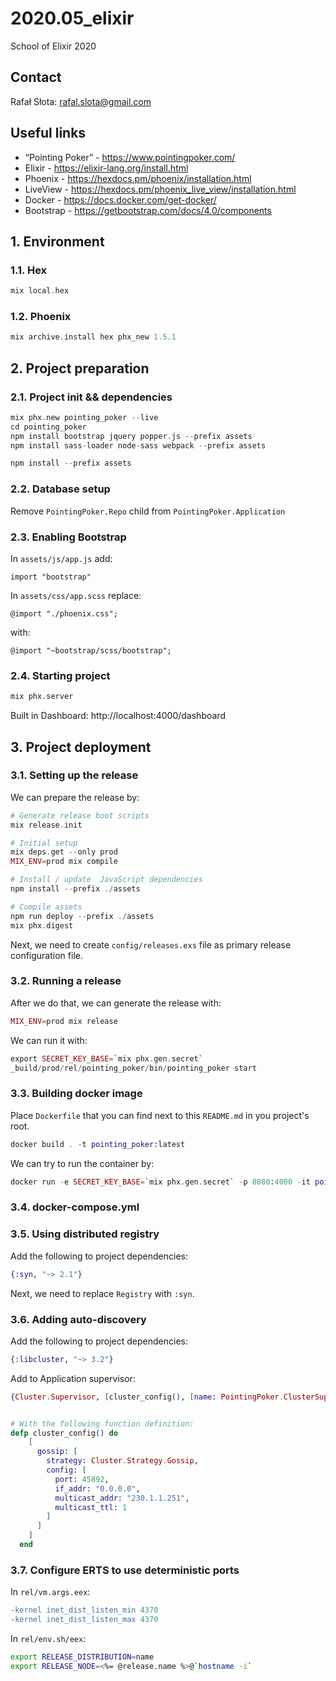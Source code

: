 # 2020.05_elixir
School of Elixir 2020

## Contact

Rafał Słota: <rafal.slota@gmail.com>

## Useful links

* “Pointing Poker” - https://www.pointingpoker.com/
* Elixir - https://elixir-lang.org/install.html
* Phoenix - https://hexdocs.pm/phoenix/installation.html
* LiveView - https://hexdocs.pm/phoenix_live_view/installation.html
* Docker - https://docs.docker.com/get-docker/
* Bootstrap - https://getbootstrap.com/docs/4.0/components


## 1. Environment

### 1.1. Hex

```elixir
mix local.hex
```

### 1.2. Phoenix

```elixir
mix archive.install hex phx_new 1.5.1
```

## 2. Project preparation

### 2.1. Project init && dependencies

```elixir
mix phx.new pointing_poker --live
cd pointing_poker
npm install bootstrap jquery popper.js --prefix assets
npm install sass-loader node-sass webpack --prefix assets

npm install --prefix assets
```

### 2.2. Database setup

Remove `PointingPoker.Repo` child from `PointingPoker.Application`

### 2.3. Enabling Bootstrap

In `assets/js/app.js` add:

```
import "bootstrap"
```

In `assets/css/app.scss` replace:

```
@import "./phoenix.css";
```

with:

```
@import "~bootstrap/scss/bootstrap";
```

### 2.4. Starting project

```elixir
mix phx.server
```

Built in Dashboard: http://localhost:4000/dashboard


## 3. Project deployment

### 3.1. Setting up the release

We can prepare the release by:

```elixir
# Generate release boot scripts
mix release.init

# Initial setup
mix deps.get --only prod
MIX_ENV=prod mix compile

# Install / update  JavaScript dependencies
npm install --prefix ./assets

# Compile assets
npm run deploy --prefix ./assets
mix phx.digest
```

Next, we need to create `config/releases.exs` file as primary release configuration file.

### 3.2. Running a release

After we do that, we can generate the release with:

```elixir
MIX_ENV=prod mix release
```

We can run it with:

```elixir
export SECRET_KEY_BASE=`mix phx.gen.secret`
_build/prod/rel/pointing_poker/bin/pointing_poker start
```

### 3.3. Building docker image

Place `Dockerfile` that you can find next to this `README.md` in you project's root.

```elixir
docker build . -t pointing_poker:latest
```

We can try to run the container by:

```elixir
docker run -e SECRET_KEY_BASE=`mix phx.gen.secret` -p 8080:4000 -it pointing_poker:latest
```

### 3.4. docker-compose.yml

### 3.5. Using distributed registry

Add the following to project dependencies:

```elixir
{:syn, "~> 2.1"}
```

Next, we need to replace `Registry` with `:syn`.

### 3.6. Adding auto-discovery

Add the following to project dependencies:

```elixir
{:libcluster, "~> 3.2"}
```

Add to Application supervisor:

```elixir
{Cluster.Supervisor, [cluster_config(), [name: PointingPoker.ClusterSupervisor]]}


# With the following function definition:
defp cluster_config() do
    [
      gossip: [
        strategy: Cluster.Strategy.Gossip,
        config: [
          port: 45892,
          if_addr: "0.0.0.0",
          multicast_addr: "230.1.1.251",
          multicast_ttl: 1
        ]
      ]
    ]
  end
```

### 3.7. Configure ERTS to use deterministic ports

In `rel/vm.args.eex`:

```erlang
-kernel inet_dist_listen_min 4370
-kernel inet_dist_listen_max 4370
```

In `rel/env.sh/eex`:

```bash
export RELEASE_DISTRIBUTION=name
export RELEASE_NODE=<%= @release.name %>@`hostname -i`
```

